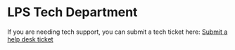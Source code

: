 # LPS Tech Department

If you are needing tech support, you can submit a tech ticket here: [Submit a help desk ticket](https://laurelschools.atlassian.net/servicedesk/customer/portal/2)